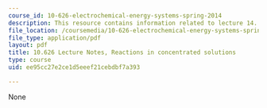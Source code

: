```yaml
---
course_id: 10-626-electrochemical-energy-systems-spring-2014
description: This resource contains information related to lecture 14.
file_location: /coursemedia/10-626-electrochemical-energy-systems-spring-2014/ee95cc27e2ce1d5eeef21cebdbf7a393_MIT10_626S14_S11lec14.pdf
file_type: application/pdf
layout: pdf
title: 10.626 Lecture Notes, Reactions in concentrated solutions
type: course
uid: ee95cc27e2ce1d5eeef21cebdbf7a393

---
```

None